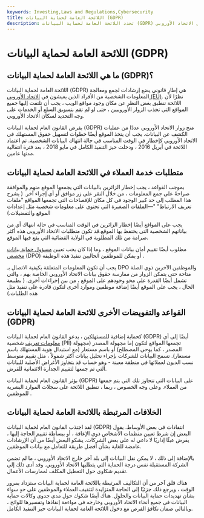 ```yaml
---
keywords: Investing,Laws and Regulations,Cybersecurity
title: اللائحة العامة لحماية البيانات (GDPR)
description: تحدد اللائحة العامة لحماية البيانات (GDPR) إرشادات لجمع ومعالجة البيانات الشخصية للأفراد داخل الاتحاد الأوروبي.
---
```


# اللائحة العامة لحماية البيانات (GDPR)
## ما هي اللائحة العامة لحماية البيانات (GDPR)؟

اللائحة العامة لحماية البيانات (GDPR) هي إطار قانوني يضع إرشادات لجمع ومعالجة المعلومات الشخصية من الأفراد الذين يعيشون في [الاتحاد الأوروبي (EU)](/europeanunion). نظرًا لأن اللائحة تنطبق بغض النظر عن مكان وجود مواقع الويب ، يجب أن تلتفت إليها جميع المواقع التي تجذب الزوار الأوروبيين ، حتى لو لم تقم بتسويق السلع أو الخدمات على وجه التحديد لسكان الاتحاد الأوروبي.

يفرض القانون العام لحماية البيانات (GDPR) منح زوار الاتحاد الأوروبي عددًا من عمليات الكشف عن البيانات. يجب أن يتخذ الموقع أيضًا خطوات لتسهيل حقوق المستهلك في الاتحاد الأوروبي كإخطار في الوقت المناسب في حالة انتهاك البيانات الشخصية. تم اعتماد اللائحة في أبريل 2016 ، ودخلت حيز التنفيذ الكامل في مايو 2018 ، بعد فترة انتقالية مدتها عامين.

## متطلبات خدمة العملاء في اللائحة العامة لحماية البيانات

بموجب القواعد ، يجب إخطار الزائرين بالبيانات التي يجمعها الموقع منهم والموافقة صراحةً على جمع المعلومات ، من خلال النقر على زر موافق أو أي إجراء آخر. ( يشرح هذا المطلب إلى حد كبير الوجود في كل مكان للإفصاحات التي تجمعها المواقع "ملفات تعريف الارتباط" "—الملفات الصغيرة التي تحتوي على معلومات شخصية مثل إعدادات الموقع والتفضيلات.)

يجب على المواقع أيضًا إخطار الزائرين في الوقت المناسب في حالة انتهاك أي من بياناتهم الشخصية التي يحتفظ بها الموقع.قد تكون متطلبات الاتحاد الأوروبي هذه أكثر صرامة من تلك المطلوبة في الولاية القضائية التي يقع فيها الموقع.

مطلوب أيضًا تقييم أمان بيانات الموقع ، وما إذا كان يجب تعيين [مسؤول حماية بيانات مخصص](/data-protection-officer-dpo) (DPO) أو يمكن للموظفين الحاليين تنفيذ هذه الوظيفة .

يجب أن تكون المعلومات المتعلقة بكيفية الاتصال بـ DPO والموظفين الآخرين ذوي الصلة متاحة حتى يتمكن الزوار من ممارسة حقوق بيانات الاتحاد الأوروبي الخاصة بهم ، والتي تشمل أيضًا القدرة على محو وجودهم على الموقع ، من بين إجراءات أخرى. ( بطبيعة الحال ، يجب على الموقع أيضًا إضافة موظفين وموارد أخرى لتكون قادرة على تنفيذ مثل هذه الطلبات.)

## القواعد والتفويضات الأخرى للائحة العامة لحماية البيانات (GDPR)

كحماية إضافية للمستهلكين ، يدعو القانون العام لحماية البيانات (GDPR) أيضًا إلى أي [معلومات تعريف](/personally-identifiable-information-pii) شخصية (PII) تجمعها المواقع لتكون إما مجهولة المصدر (مجهولة المصدر ، كما يوحي المصطلح) أو باسم مستعار (مع استبدال هوية المستهلك باسم مستعار). تسمح البيانات للشركات بإجراء تحليل بيانات أكثر شمولاً ، مثل تقييم متوسط نسب الديون لعملائها في منطقة معينة - وهو حساب قد يتجاوز الأغراض الأصلية للبيانات التي تم جمعها لتقييم الجدارة الائتمانية للقرض.

يؤثر القانون العام لحماية البيانات (GDPR) على البيانات التي تتجاوز تلك التي يتم جمعها من العملاء. وعلى وجه الخصوص ، ربما ، تنطبق اللائحة على سجلات الموارد البشرية للموظفين .

## الخلافات المرتبطة باللائحة العامة لحماية البيانات

لقد اجتذب القانون العام لحماية البيانات (GDPR) انتقادات في بعض الأوساط. يقول البعض إن شرط تعيين منظمات الأشخاص ذوي الإعاقة ، أو ببساطة تقييم الحاجة إليها ، يفرض عبئًا إداريًا لا داعي له على بعض الشركات. يشكو البعض أيضًا من أن الإرشادات غامضة للغاية بشأن أفضل طريقة للتعامل مع بيانات الموظفين.

بالإضافة إلى ذلك ، لا يمكن نقل البيانات إلى بلد آخر خارج الاتحاد الأوروبي ، ما لم تضمن الشركة المستقبلة نفس درجة الحماية التي يتطلبها الاتحاد الأوروبي. وقد أدى ذلك إلى تقديم شكاوى حول التعطيل المكلف لممارسات الأعمال.

هناك قلق آخر من أن التكاليف المرتبطة باللائحة العامة لحماية البيانات ستزداد بمرور الوقت ، ويرجع ذلك جزئيًا إلى الحاجة المتزايدة لتثقيف العملاء والموظفين على حدٍ سواء بشأن تهديدات حماية البيانات والحلول. هناك أيضًا شكوك حول مدى جدوى وكالات حماية البيانات في جميع أنحاء الاتحاد الأوروبي وخارجه في مواءمة إنفاذها وتفسيرها للوائح ، وبالتالي ضمان تكافؤ الفرص مع دخول اللائحة العامة لحماية البيانات حيز التنفيذ الكامل.

